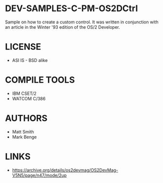 # DEV-SAMPLES-C-PM-OS2DCtrl
Sample on how to create a custom control.  It was written in conjunction with an article in the Winter '93 edition of the OS/2 Developer. 

LICENSE
===============
* ASI IS - BSD alike

COMPILE TOOLS
===============
* IBM CSET/2
*  WATCOM C/386
 
AUTHORS
===============
* Matt Smith
* Mark Benge

LINKS
===============
* https://archive.org/details/os2devmag/OS2DevMag-V5N5/page/n47/mode/2up
